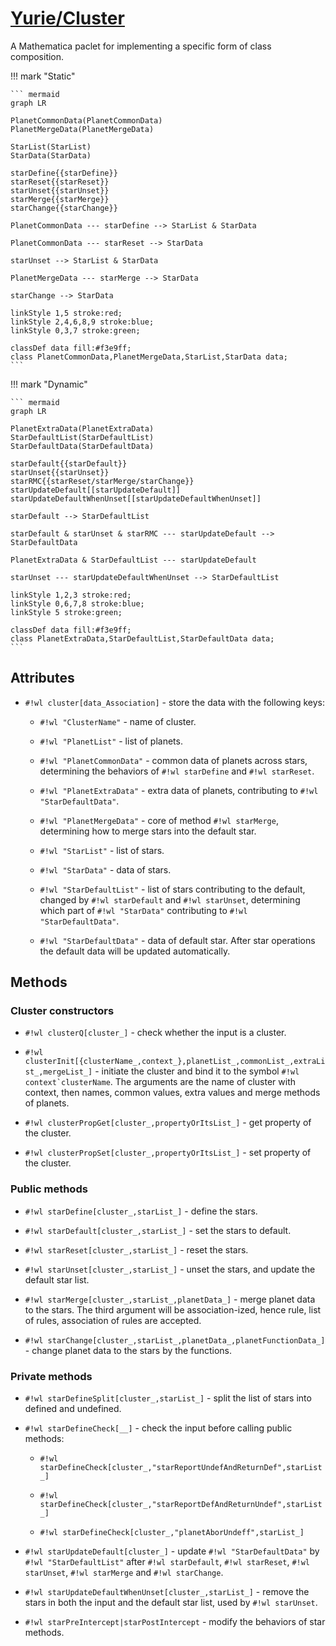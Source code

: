 # [Yurie/Cluster](https://github.com/yuriever/Yurie-Cluster)

A Mathematica paclet for implementing a specific form of class composition.

!!! mark "Static"

    ``` mermaid 
    graph LR

    PlanetCommonData(PlanetCommonData)
    PlanetMergeData(PlanetMergeData)

    StarList(StarList)
    StarData(StarData)

    starDefine{{starDefine}}
    starReset{{starReset}}
    starUnset{{starUnset}}
    starMerge{{starMerge}}
    starChange{{starChange}}

    PlanetCommonData --- starDefine --> StarList & StarData

    PlanetCommonData --- starReset --> StarData

    starUnset --> StarList & StarData

    PlanetMergeData --- starMerge --> StarData

    starChange --> StarData

    linkStyle 1,5 stroke:red;
    linkStyle 2,4,6,8,9 stroke:blue;
    linkStyle 0,3,7 stroke:green;

    classDef data fill:#f3e9ff;
    class PlanetCommonData,PlanetMergeData,StarList,StarData data;
    ```

!!! mark "Dynamic"

    ``` mermaid
    graph LR

    PlanetExtraData(PlanetExtraData)
    StarDefaultList(StarDefaultList)
    StarDefaultData(StarDefaultData)

    starDefault{{starDefault}}
    starUnset{{starUnset}}
    starRMC{{starReset/starMerge/starChange}}
    starUpdateDefault[[starUpdateDefault]]
    starUpdateDefaultWhenUnset[[starUpdateDefaultWhenUnset]]

    starDefault --> StarDefaultList

    starDefault & starUnset & starRMC --- starUpdateDefault --> StarDefaultData

    PlanetExtraData & StarDefaultList --- starUpdateDefault

    starUnset --- starUpdateDefaultWhenUnset --> StarDefaultList

    linkStyle 1,2,3 stroke:red;
    linkStyle 0,6,7,8 stroke:blue;
    linkStyle 5 stroke:green;

    classDef data fill:#f3e9ff;
    class PlanetExtraData,StarDefaultList,StarDefaultData data;
    ```

## Attributes

* `#!wl cluster[data_Association]` - store the data with the following keys:

    * `#!wl "ClusterName"` - name of cluster.

    * `#!wl "PlanetList"` - list of planets.

    * `#!wl "PlanetCommonData"` - common data of planets across stars, determining the behaviors of `#!wl starDefine` and `#!wl starReset`.

    * `#!wl "PlanetExtraData"` - extra data of planets, contributing to `#!wl "StarDefaultData"`.

    * `#!wl "PlanetMergeData"` - core of method `#!wl starMerge`, determining how to merge stars into the default star.

    * `#!wl "StarList"` - list of stars.

    * `#!wl "StarData"` - data of stars.

    * `#!wl "StarDefaultList"` - list of stars contributing to the default, changed by `#!wl starDefault` and `#!wl starUnset`, determining which part of `#!wl "StarData"` contributing to `#!wl "StarDefaultData"`.

    * `#!wl "StarDefaultData"` - data of default star. After star operations the default data will be updated automatically.

## Methods

### Cluster constructors

* `#!wl clusterQ[cluster_]` - check whether the input is a cluster.

* `#!wl clusterInit[{clusterName_,context_},planetList_,commonList_,extraList_,mergeList_]` - initiate the cluster and bind it to the symbol ``#!wl context`clusterName``. The arguments are the name of cluster with context, then names, common values, extra values and merge methods of planets.

* `#!wl clusterPropGet[cluster_,propertyOrItsList_]` - get property of the cluster.

* `#!wl clusterPropSet[cluster_,propertyOrItsList_]` - set property of the cluster.

### Public methods

* `#!wl starDefine[cluster_,starList_]` - define the stars.

* `#!wl starDefault[cluster_,starList_]` - set the stars to default.

* `#!wl starReset[cluster_,starList_]` - reset the stars.

* `#!wl starUnset[cluster_,starList_]` - unset the stars, and update the default star list.

* `#!wl starMerge[cluster_,starList_,planetData_]` - merge planet data to the stars. The third argument will be association-ized, hence rule, list of rules, association of rules are accepted.

* `#!wl starChange[cluster_,starList_,planetData_,planetFunctionData_]` - change planet data to the stars by the functions.

### Private methods

* `#!wl starDefineSplit[cluster_,starList_]` - split the list of stars into defined and undefined.

* `#!wl starDefineCheck[__]` - check the input before calling public methods:

    * `#!wl starDefineCheck[cluster_,"starReportUndefAndReturnDef",starList_]`

    * `#!wl starDefineCheck[cluster_,"starReportDefAndReturnUndef",starList_]`

    * `#!wl starDefineCheck[cluster_,"planetAborUndeff",starList_]`

* `#!wl starUpdateDefault[cluster_]` - update `#!wl "StarDefaultData"` by `#!wl "StarDefaultList"` after `#!wl starDefault`, `#!wl starReset`, `#!wl starUnset`, `#!wl starMerge` and `#!wl starChange`.

* `#!wl starUpdateDefaultWhenUnset[cluster_,starList_]` - remove the stars in both the input and the default star list, used by `#!wl starUnset`.

* `#!wl starPreIntercept|starPostIntercept` - modify the behaviors of star methods.
